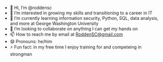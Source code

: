 - 👋 Hi, I’m @roddensc
- 👀 I’m interested in growing my skills and transitioning to a career in IT
- 🌱 I’m currently learning information security, Python, SQL, data analysis, and more at George Washington University
- 💞️ I’m looking to collaborate on anything I can get my hands on
- 📫 How to reach me by email at RoddenSC@gmail.com
- 😄 Pronouns: he/him
- ⚡ Fun fact: in my free time I enjoy training for and competeing in strongman

<!---
roddensc/roddensc is a ✨ special ✨ repository because its `README.md` (this file) appears on your GitHub profile.
You can click the Preview link to take a look at your changes.
--->
